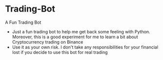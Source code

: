 # Trading-Bot
A Fun Trading Bot
* Just a fun trading bot to help me get back some feeling with Python. Moreover, this is a good experiment for me to learn a bit about Cryptocurrency trading on Binance
* Use it as your own risk. I don't take any responsibilities for your financial lost if you decide to use this bot for real trading
